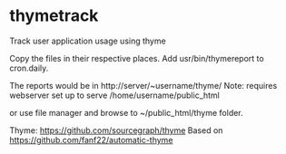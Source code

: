 # thymetrack
Track user application usage using thyme

Copy the files in their respective places. Add usr/bin/thymereport to cron.daily.

The reports would be in http://server/~username/thyme/ 
Note: requires webserver set up to serve /home/username/public_html

or use file manager and browse to ~/public_html/thyme folder.

Thyme: https://github.com/sourcegraph/thyme
Based on https://github.com/fanf22/automatic-thyme
